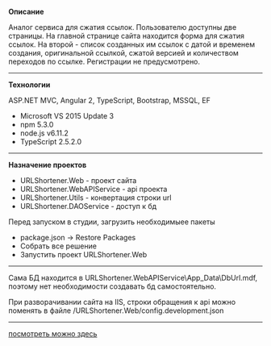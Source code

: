 **Описание**

Аналог сервиса для сжатия ссылок. Пользователю доступны две страницы. На главной странице сайта находится форма для сжатия ссылок. На второй - список созданных им ссылок с датой и временем создания, оригинальной ссылкой, сжатой версией и количеством переходов по ссылке.
Регистрации не предусмотрено.
<hr>

**Технологии** 

ASP.NET MVC, Angular 2, TypeScript, Bootstrap, MSSQL, EF

* Microsoft VS 2015 Update 3
* npm 5.3.0
* node.js v6.11.2
* TypeScript 2.5.2.0
<hr>

**Назначение проектов**

* URLShortener.Web - проект сайта
* URLShortener.WebAPIService - api проекта
* URLShortener.Utils - конвертация строки url
* URLShortener.DAOService - доступ к бд

Перед запуском в студии, загрузить необходимыее пакеты
* package.json -> Restore Packages
* Собрать все решение
* Запустить проект URLShortener.Web
<hr>
Сама БД находится в URLShortener.WebAPIService\App_Data\DbUrl.mdf, поэтому нет необходимости создавать бд самостоятельно.

При разворачивании сайта на IIS, строки обращения к api можно поменять в файле /URLShortener.Web/config.development.json
<hr>

[посмотреть можно здесь](http://92.63.107.111:46274/)
